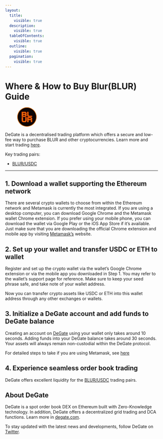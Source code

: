 ```yaml
---
layout:
  title:
    visible: true
  description:
    visible: true
  tableOfContents:
    visible: true
  outline:
    visible: true
  pagination:
    visible: true
---
```


# Where & How to Buy Blur(BLUR) Guide

<figure><img src="../.gitbook/assets/blur_0x5283d291dbcf85356a21ba090e6db59121208b441716285205602.jpg" alt="BLUR" width="64" style="border-radius: 50%;"><figcaption></figcaption></figure>

DeGate is a decentralised trading platform which offers a secure and low-fee way to purchase BLUR and other cryptocurrencies. Learn more and start trading [here](https://app.degate.com/trade/USDC/0x5283d291dbcf85356a21ba090e6db59121208b44?utm_source=howtobuy).&#x20;

Key trading pairs:

* [BLUR/USDC](https://app.degate.com/trade/USDC/0x5283d291dbcf85356a21ba090e6db59121208b44?utm_source=howtobuy)

***

## 1. Download a wallet supporting the Ethereum network

There are several crypto wallets to choose from within the Ethereum network and Metamask is currently the most integrated. If you are using a desktop computer, you can download Google Chrome and the Metamask wallet Chrome extension. If you prefer using your mobile phone, you can download the wallet via Google Play or the iOS App Store if it’s available. Just make sure that you are downloading the official Chrome extension and mobile app by visiting [Metamask’s](https://metamask.io/) website.

## 2. Set up your wallet and transfer USDC or ETH to wallet

Register and set up the crypto wallet via the wallet’s Google Chrome extension or via the mobile app you downloaded in Step 1. You may refer to the wallet’s support page for reference. Make sure to keep your seed phrase safe, and take note of your wallet address.&#x20;

Now you can transfer crypto assets like USDC or ETH into this wallet address through any other exchanges or wallets.

## 3. Initialize a DeGate account and add funds to DeGate balance

Creating an account on [DeGate](https://app.degate.com/?utm_source=BLUR_howtobuy) using your wallet only takes around 10 seconds. Adding funds into your DeGate balance takes around 30 seconds. Your assets will always remain non-custodial within the DeGate protocol.

For detailed steps to take if you are using Metamask, see [here](https://docs.degate.com/v/product_en/main-features/wallet-connectivity/metamask)

## 4. Experience seamless order book trading

DeGate offers excellent liquidity for the [BLUR/USDC](https://app.degate.com/trade/USDC/0x5283d291dbcf85356a21ba090e6db59121208b44?utm_source=howtobuy) trading pairs.&#x20;

## About DeGate

DeGate is a spot order book DEX on Ethereum built with Zero-Knowledge technology. In addition, DeGate offers a decentralized grid trading and DCA functions.  Learn more in [degate.com](https://degate.com/?utm_source=BLUR_howtobuy).

To stay updated with the latest news and developments, follow DeGate on [Twitter](https://twitter.com/degatedex).
